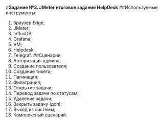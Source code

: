 #**Задание №3. JMeter итоговое задание HelpDesk**
##Используемые инструменты:
  1) браузер Edge;
  2) JMeter;
  3) InfluxDB;
  4) Grafana;
  5) VM;
  6) Helpdesk;
  7) Telegraf.
##Сценарии: 
  1) Авторизация админа;
  2) Создание пользователя;
  3) Создание тикета;
  4) Пагинация;
  5) Фильтрация;
  6) Открытие задачи;
  7) Перевод задачи по статусам;
  8) Удаление задачи;
  9) Закрыть задачу (доп);
  10) Выход из системы;
  11) Комплексный сценарий.
